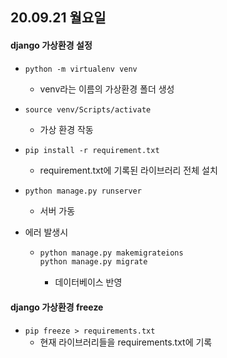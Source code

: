 ## 20.09.21 월요일

#### django 가상환경 설정

- `python -m virtualenv venv`

  - venv라는 이름의 가상환경 폴더 생성

- `source venv/Scripts/activate`

  - 가상 환경 작동

- `pip install -r requirement.txt`

  - requirement.txt에 기록된 라이브러리 전체 설치

- `python manage.py runserver`

  - 서버 가동

- 에러 발생시

  - ```python
    python manage.py makemigrateions
    python manage.py migrate
    ```

    - 데이터베이스 반영



#### django 가상환경 freeze

- `pip freeze > requirements.txt`
  - 현재 라이브러리들을 requirements.txt에 기록
